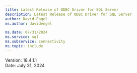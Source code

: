 ```yaml
---
title: Latest Release of ODBC Driver for SQL Server
description: Latest Release of ODBC Driver for SQL Server
author: David-Engel
ms.author: davidengel

ms.date: 07/31/2024
ms.service: sql
ms.subservice: connectivity
ms.topic: include
---
```


Version: 18.4.1.1  
Date: July 31, 2024  
